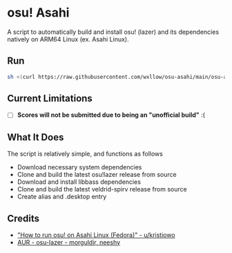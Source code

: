 # osu! Asahi

A script to automatically build and install osu! (lazer) and its dependencies natively on ARM64 Linux (ex. Asahi Linux).

## Run

```bash
sh <(curl https://raw.githubusercontent.com/wxllow/osu-asahi/main/osu-asahi.sh)
```

## Current Limitations

- [ ] **Scores will not be submitted due to being an "unofficial build"** :\(

## What It Does

The script is relatively simple, and functions as follows

- Download necessary system dependencies
- Clone and build the latest osu!lazer release from source
- Download and install libbass dependencies
- Clone and build the latest veldrid-spirv release from source
- Create alias and .desktop entry

## Credits

- ["How to run osu! on Asahi Linux (Fedora)" - u/kristiowo](https://www.reddit.com/r/AsahiLinux/comments/1b94lks/how_to_run_osu_on_asahi_linux_fedora/)
- [AUR - osu-lazer - morguldir, neeshy](https://aur.archlinux.org/packages/osu-lazer)
